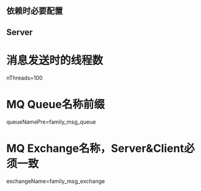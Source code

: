 ## 依赖时必要配置
## Server
# 消息发送时的线程数
nThreads=100
# MQ Queue名称前缀
queueNamePre=family_msg_queue
# MQ Exchange名称，Server&Client必须一致
exchangeName=family_msg_exchange
